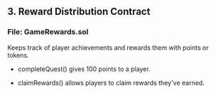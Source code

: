 ##  3. Reward Distribution Contract

### File: GameRewards.sol

Keeps track of player achievements and rewards them with points or tokens.

- completeQuest() gives 100 points to a player.

- claimRewards() allows players to claim rewards they've earned.